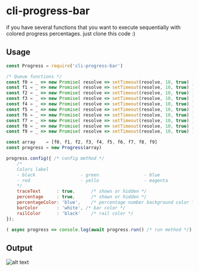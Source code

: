 # cli-progress-bar
if you have several functions that you want to execute sequentially with colored progress percentages. just clone this code :)

## Usage

```Javascript
const Progress = require('cli-progress-bar')

/* Queue functions */
const f0 = _ => new Promise( resolve => setTimeout(resolve, 10, true) )
const f1 = _ => new Promise( resolve => setTimeout(resolve, 10, true) )
const f2 = _ => new Promise( resolve => setTimeout(resolve, 10, true) )
const f3 = _ => new Promise( resolve => setTimeout(resolve, 10, true) )
const f4 = _ => new Promise( resolve => setTimeout(resolve, 10, true) )
const f5 = _ => new Promise( resolve => setTimeout(resolve, 10, true) )
const f6 = _ => new Promise( resolve => setTimeout(resolve, 10, true) )
const f7 = _ => new Promise( resolve => setTimeout(resolve, 10, true) )
const f8 = _ => new Promise( resolve => setTimeout(resolve, 10, true) )
const f9 = _ => new Promise( resolve => setTimeout(resolve, 10, true) )

const array    = [f0, f1, f2, f3, f4, f5, f6, f7, f8, f9]
const progress = new Progress(array)

progress.config({ /* config method */
	/*
	Colors label
	- black					- green					- blue					- cyan
	- red					- yello					- magenta				- white
	*/
	traceText      : true, 		/* shown or hidden */
	percentage     : true, 		/* shown or hidden */
	percentageColor: 'blue', 	/* percentage number background color */
	barColor       : 'white', /* bar color */
	railColor      : 'black' 	/* rail color */
});

( async progress => console.log(await progress.run() /* run method */) )(progress /* passing the progress object */)
```

## Output

![alt text](https://github.com/kintaroazurachaniago/cli-progress-bar-image/blob/main/cli-progress-bar-image.png)
